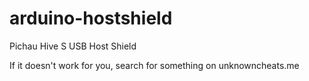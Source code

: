 # arduino-hostshield
Pichau Hive S USB Host Shield

If it doesn't work for you, search for something on unknowncheats.me
